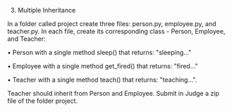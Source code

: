 3.	Multiple Inheritance

In a folder called project create three files: person.py, employee.py, and teacher.py.
In each file, create its corresponding class - Person, Employee, and Teacher:

•	Person with a single method sleep() that returns: "sleeping..."

•	Employee with a single method get_fired() that returns: "fired..."

•	Teacher with a single method teach() that returns: "teaching...". 

Teacher should inherit from Person and Employee.
Submit in Judge a zip file of the folder project.
